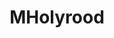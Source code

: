 ---
title: MHolyrood
crosslinks:
- MHOCConservatives
- MHOCGreens
- MHOC
- TheBiscuitFactory
- MHOCMeta
- ModelMonolith
- MHOCPress
---